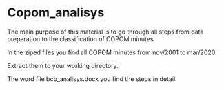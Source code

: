 # Copom_analisys
The main purpose of this material is to go through all steps from data preparation to the classification of COPOM minutes

In the ziped files you find all COPOM minutes from nov/2001 to mar/2020.

Extract them to your working directory.

The word file bcb_analisys.docx you find the steps in detail.
